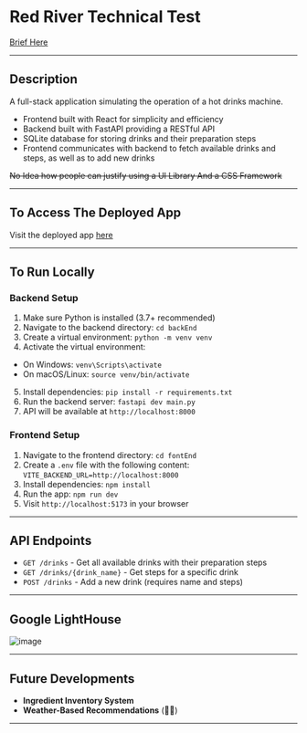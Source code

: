 # Red River Technical Test  
[Brief Here](https://notes.henr.ee/redriver-technical-test-breif-435kdp)

---

## Description

A full-stack application simulating the operation of a hot drinks machine.
- Frontend built with React for simplicity and efficiency
- Backend built with FastAPI providing a RESTful API
- SQLite database for storing drinks and their preparation steps
- Frontend communicates with backend to fetch available drinks and steps, as well as to add new drinks

~~No Idea how people can justify using a UI Library And a CSS Framework~~

---

## To Access The Deployed App

Visit the deployed app [here](https://hot-drink-front-end.vercel.app/)

---

## To Run Locally

### Backend Setup
1. Make sure Python is installed (3.7+ recommended)
2. Navigate to the backend directory: `cd backEnd`
3. Create a virtual environment: `python -m venv venv`
4. Activate the virtual environment:
  - On Windows: `venv\Scripts\activate`
  - On macOS/Linux: `source venv/bin/activate`
5. Install dependencies: `pip install -r requirements.txt`
6. Run the backend server: `fastapi dev main.py`
7. API will be available at `http://localhost:8000`

### Frontend Setup
1. Navigate to the frontend directory: `cd fontEnd`
2. Create a `.env` file with the following content:
    `VITE_BACKEND_URL=http://localhost:8000`
3. Install dependencies: `npm install`
4. Run the app: `npm run dev`
5. Visit `http://localhost:5173` in your browser

---

## API Endpoints

- `GET /drinks` - Get all available drinks with their preparation steps
- `GET /drinks/{drink_name}` - Get steps for a specific drink
- `POST /drinks` - Add a new drink (requires name and steps)

---

## Google LightHouse

![image](https://github.com/user-attachments/assets/e3c5bf62-3759-4368-a63b-728e9b4daa1c)

---
## Future Developments

- **Ingredient Inventory System**  
- **Weather-Based Recommendations** (🤷‍♂️)

---
